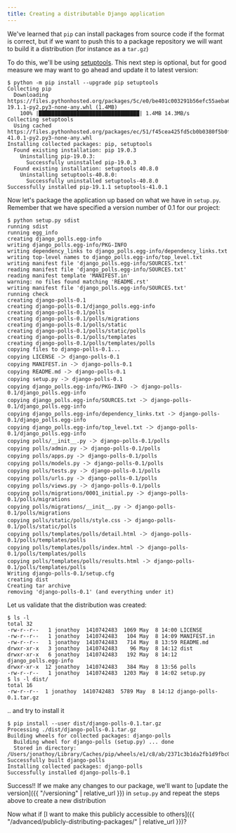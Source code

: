 ```yaml
---
title: Creating a distributable Django application
---
```


We've learned that `pip` can install packages from source code if the format is correct, but if we want to push this to a package repository we will want to build it a distribution (for instance as a `tar.gz`)

To do this, we'll be using [setuptools](https://setuptools.readthedocs.io/en/latest/). This next step is optional, but for good measure we may want to go ahead and update it to latest version:

```terminal
$ python -m pip install --upgrade pip setuptools
Collecting pip
  Downloading https://files.pythonhosted.org/packages/5c/e0/be401c003291b56efc55aeba6a80ab790d3d4cece2778288d65323009420/pip-19.1.1-py2.py3-none-any.whl (1.4MB)
    100% |████████████████████████████████| 1.4MB 14.3MB/s
Collecting setuptools
  Using cached https://files.pythonhosted.org/packages/ec/51/f45cea425fd5cb0b0380f5b0f048ebc1da5b417e48d304838c02d6288a1e/setuptools-41.0.1-py2.py3-none-any.whl
Installing collected packages: pip, setuptools
  Found existing installation: pip 19.0.3
    Uninstalling pip-19.0.3:
      Successfully uninstalled pip-19.0.3
  Found existing installation: setuptools 40.8.0
    Uninstalling setuptools-40.8.0:
      Successfully uninstalled setuptools-40.8.0
Successfully installed pip-19.1.1 setuptools-41.0.1
```

Now let's package the application up based on what we have in `setup.py`. Remember that we have specified a version number of 0.1 for our project:

```terminal
$ python setup.py sdist
running sdist
running egg_info
creating django_polls.egg-info
writing django_polls.egg-info/PKG-INFO
writing dependency_links to django_polls.egg-info/dependency_links.txt
writing top-level names to django_polls.egg-info/top_level.txt
writing manifest file 'django_polls.egg-info/SOURCES.txt'
reading manifest file 'django_polls.egg-info/SOURCES.txt'
reading manifest template 'MANIFEST.in'
warning: no files found matching 'README.rst'
writing manifest file 'django_polls.egg-info/SOURCES.txt'
running check
creating django-polls-0.1
creating django-polls-0.1/django_polls.egg-info
creating django-polls-0.1/polls
creating django-polls-0.1/polls/migrations
creating django-polls-0.1/polls/static
creating django-polls-0.1/polls/static/polls
creating django-polls-0.1/polls/templates
creating django-polls-0.1/polls/templates/polls
copying files to django-polls-0.1...
copying LICENSE -＞ django-polls-0.1
copying MANIFEST.in -＞ django-polls-0.1
copying README.md -＞ django-polls-0.1
copying setup.py -＞ django-polls-0.1
copying django_polls.egg-info/PKG-INFO -＞ django-polls-0.1/django_polls.egg-info
copying django_polls.egg-info/SOURCES.txt -＞ django-polls-0.1/django_polls.egg-info
copying django_polls.egg-info/dependency_links.txt -＞ django-polls-0.1/django_polls.egg-info
copying django_polls.egg-info/top_level.txt -＞ django-polls-0.1/django_polls.egg-info
copying polls/__init__.py -＞ django-polls-0.1/polls
copying polls/admin.py -＞ django-polls-0.1/polls
copying polls/apps.py -＞ django-polls-0.1/polls
copying polls/models.py -＞ django-polls-0.1/polls
copying polls/tests.py -＞ django-polls-0.1/polls
copying polls/urls.py -＞ django-polls-0.1/polls
copying polls/views.py -＞ django-polls-0.1/polls
copying polls/migrations/0001_initial.py -＞ django-polls-0.1/polls/migrations
copying polls/migrations/__init__.py -＞ django-polls-0.1/polls/migrations
copying polls/static/polls/style.css -＞ django-polls-0.1/polls/static/polls
copying polls/templates/polls/detail.html -＞ django-polls-0.1/polls/templates/polls
copying polls/templates/polls/index.html -＞ django-polls-0.1/polls/templates/polls
copying polls/templates/polls/results.html -＞ django-polls-0.1/polls/templates/polls
Writing django-polls-0.1/setup.cfg
creating dist
Creating tar archive
removing 'django-polls-0.1' (and everything under it)
```

Let us validate that the distribution was created:

```terminal
$ ls -l
total 32
-rw-r--r--   1 jonathoy  1410742483  1069 May  8 14:00 LICENSE
-rw-r--r--   1 jonathoy  1410742483   104 May  8 14:09 MANIFEST.in
-rw-r--r--   1 jonathoy  1410742483   714 May  8 13:59 README.md
drwxr-xr-x   3 jonathoy  1410742483    96 May  8 14:12 dist
drwxr-xr-x   6 jonathoy  1410742483   192 May  8 14:12 django_polls.egg-info
drwxr-xr-x  12 jonathoy  1410742483   384 May  8 13:56 polls
-rw-r--r--   1 jonathoy  1410742483  1203 May  8 14:02 setup.py
$ ls -l dist/
total 16
-rw-r--r--  1 jonathoy  1410742483  5789 May  8 14:12 django-polls-0.1.tar.gz
```

.. and try to install it

```terminal
$ pip install --user dist/django-polls-0.1.tar.gz
Processing ./dist/django-polls-0.1.tar.gz
Building wheels for collected packages: django-polls
  Building wheel for django-polls (setup.py) ... done
  Stored in directory: /Users/jonathoy/Library/Caches/pip/wheels/e1/c8/ab/2371c3b1da2fb1d9fbc016ed02d1ff892c188e94c5832560e0
Successfully built django-polls
Installing collected packages: django-polls
Successfully installed django-polls-0.1
```

Success!! If we make any changes to our package, we'll want to [update the version]({{ "/versioning" | relative_url }}) in `setup.py` and repeat the steps above to create a new distribution


Now what if [I want to make this publicly accessible to others]({{ "/advanced/publicly-distributing-packages/" | relative_url }})?
